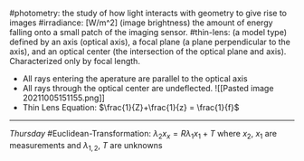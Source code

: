 #photometry: the study of how light interacts with geometry to give rise to images
#irradiance: [W/m^2] (image brightness) the amount of energy falling onto a small patch of the imaging sensor.
#thin-lens: (a model type) defined by an axis (optical axis), a focal plane (a plane perpendicular to the axis), and an optical center (the intersection of the optical plane and axis). Characterized only by focal length. 
- All rays entering the aperature are parallel to the optical axis
- All rays through the optical center are undeflected.
![[Pasted image 20211005151155.png]]
- Thin Lens Equation: $\frac{1}{Z}+\frac{1}{z} = \frac{1}{f}$

---
*Thursday*
#Euclidean-Transformation: $\lambda_2x_x = R\lambda_1x_1 +T$
where $x_2$, $x_1$ are measurements and $\lambda_{1,2}$, $T$ are unknowns 

